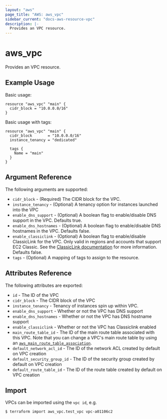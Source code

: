 ```yaml
---
layout: "aws"
page_title: "AWS: aws_vpc"
sidebar_current: "docs-aws-resource-vpc"
description: |-
  Provides an VPC resource.
---
```


# aws\_vpc

Provides an VPC resource.

## Example Usage

Basic usage:

```
resource "aws_vpc" "main" {
  cidr_block = "10.0.0.0/16"
}
```

Basic usage with tags:

```
resource "aws_vpc" "main" {
  cidr_block       = "10.0.0.0/16"
  instance_tenancy = "dedicated"

  tags {
    Name = "main"
  }
}
```

## Argument Reference

The following arguments are supported:

* `cidr_block` - (Required) The CIDR block for the VPC.
* `instance_tenancy` - (Optional) A tenancy option for instances launched into the VPC
* `enable_dns_support` - (Optional) A boolean flag to enable/disable DNS support in the VPC. Defaults true.
* `enable_dns_hostnames` - (Optional) A boolean flag to enable/disable DNS hostnames in the VPC. Defaults false.
* `enable_classiclink` - (Optional) A boolean flag to enable/disable ClassicLink
  for the VPC. Only valid in regions and accounts that support EC2 Classic.
  See the [ClassicLink documentation][1] for more information. Defaults false.
* `tags` - (Optional) A mapping of tags to assign to the resource.

## Attributes Reference

The following attributes are exported:

* `id` - The ID of the VPC
* `cidr_block` - The CIDR block of the VPC
* `instance_tenancy` - Tenancy of instances spin up within VPC.
* `enable_dns_support` - Whether or not the VPC has DNS support
* `enable_dns_hostnames` - Whether or not the VPC has DNS hostname support
* `enable_classiclink` - Whether or not the VPC has Classiclink enabled
* `main_route_table_id` - The ID of the main route table associated with
     this VPC. Note that you can change a VPC's main route table by using an
     [`aws_main_route_table_association`](/docs/providers/aws/r/main_route_table_assoc.html).
* `default_network_acl_id` - The ID of the network ACL created by default on VPC creation
* `default_security_group_id` - The ID of the security group created by default on VPC creation
* `default_route_table_id` - The ID of the route table created by default on VPC creation


[1]: https://docs.aws.amazon.com/AWSEC2/latest/UserGuide/vpc-classiclink.html

## Import

VPCs can be imported using the `vpc id`, e.g.

```
$ terraform import aws_vpc.test_vpc vpc-a01106c2
```
